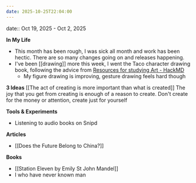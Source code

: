 ```yaml
---
date: 2025-10-25T22:04:00
---
```

date:: Oct 19, 2025 - Oct 2, 2025


**In My Life**
- This month has been rough, I was sick all month and work has been hectic. There are so many changes going on and releases happening. 
- I've been [[drawing]] more this week, I went the Taco character drawing book, following the advice from [Resources for studying Art - HackMD](https://artstudies.neocities.org/#How-to-learn-to-draw-for-beginners)
	- My figure drawing is improving, gesture drawing feels hard though

**3 Ideas**
	[[The act of creating is more important than what is created]]
		The joy that you get from creating is enough of a reason to create. 
		Don't create for the money or attention, create just for yourself
	

**Tools & Experiments**
- Listening to audio books on Snipd


**Articles**
- [[Does the Future Belong to China?]]


**Books**
- [[Station Eleven by Emily St John Mandel]]
- I who have never known man
